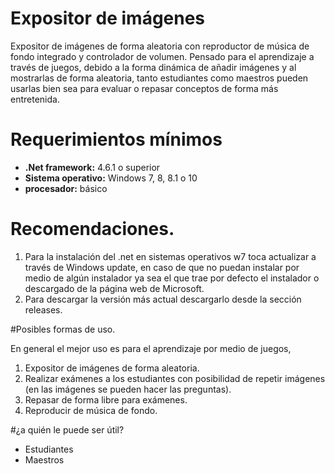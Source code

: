 # Expositor de imágenes

Expositor de imágenes de forma aleatoria con reproductor de música de fondo integrado y controlador de volumen. Pensado para el aprendizaje a través de juegos, debido a la forma dinámica de añadir imágenes y al mostrarlas de forma aleatoria, tanto estudiantes como maestros pueden usarlas bien sea para evaluar o repasar conceptos de forma más entretenida.

# Requerimientos mínimos

* **.Net framework:** 4.6.1 o superior
* **Sistema operativo:** Windows 7, 8, 8.1 o 10
* **procesador:** básico

# Recomendaciones.

1.  Para la instalación del .net en sistemas operativos w7 toca actualizar a través de Windows update, en caso de que no puedan instalar por medio de algún instalador ya sea el que trae por defecto el instalador o descargado de la página web de Microsoft.
2.  Para descargar la versión más actual descargarlo desde la sección releases.

#Posibles formas de uso.

En general el mejor uso es para el aprendizaje por medio de juegos,
1.  Expositor de imágenes de forma aleatoria.
2.  Realizar exámenes a los estudiantes con posibilidad de repetir imágenes (en las imágenes se pueden hacer las preguntas).
3.  Repasar de forma libre para exámenes.
4.  Reproducir de música de fondo.

#¿a quién le puede ser útil?
* Estudiantes
* Maestros
